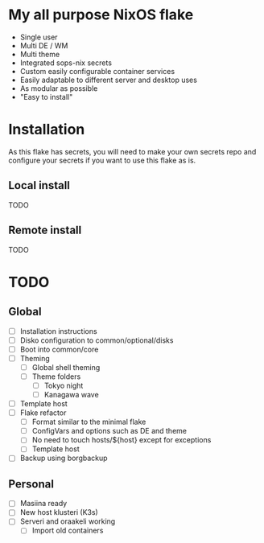 # My all purpose NixOS flake
 - Single user
 - Multi DE / WM
 - Multi theme
 - Integrated sops-nix secrets
 - Custom easily configurable container services
 - Easily adaptable to different server and desktop uses
 - As modular as possible
 - "Easy to install"

# Installation
As this flake has secrets, you will need to make your own secrets repo and configure your secrets if you want to use this flake as is.
## Local install
TODO
## Remote install
TODO

# TODO
## Global
 - [ ] Installation instructions
 - [ ] Disko configuration to common/optional/disks
 - [ ] Boot into common/core
 - [ ] Theming
   - [ ] Global shell theming
   - [ ] Theme folders
     - [ ] Tokyo night
     - [ ] Kanagawa wave
 - [ ] Template host
 - [ ] Flake refactor 
    - [ ] Format similar to the minimal flake
    - [ ] ConfigVars and options such as DE and theme
    - [ ] No need to touch hosts/${host} except for exceptions
    - [ ] Template host
 - [ ] Backup using borgbackup
## Personal
 - [ ] Masiina ready
 - [ ] New host klusteri (K3s)
 - [ ] Serveri and oraakeli working
   - [ ] Import old containers
